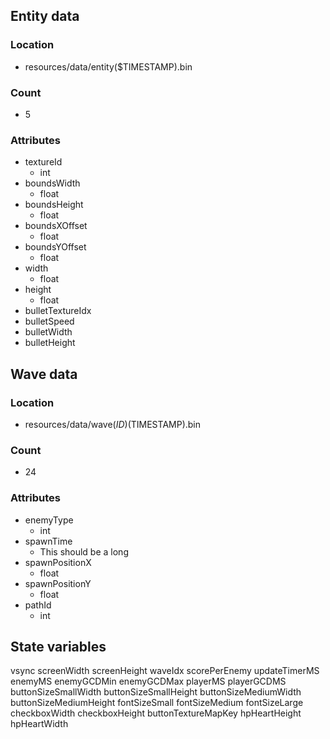 

## Entity data
### Location 
* resources/data/entity($TIMESTAMP).bin
### Count 
* 5
### Attributes
* textureId 
  * int 
* boundsWidth
  * float 
* boundsHeight
    * float 
* boundsXOffset
    * float 
* boundsYOffset
    * float 
* width
    * float 
* height 
    * float
* bulletTextureIdx
* bulletSpeed
* bulletWidth
* bulletHeight
## Wave data

### Location
* resources/data/wave($ID)($TIMESTAMP).bin
### Count
* 24
### Attributes
* enemyType 
  * int
* spawnTime
    * This should be a long
* spawnPositionX
  * float 
* spawnPositionY
  * float 
* pathId
  * int 

## State variables
vsync
screenWidth
screenHeight
waveIdx
scorePerEnemy
updateTimerMS
enemyMS
enemyGCDMin
enemyGCDMax
playerMS
playerGCDMS
buttonSizeSmallWidth
buttonSizeSmallHeight
buttonSizeMediumWidth
buttonSizeMediumHeight
fontSizeSmall
fontSizeMedium
fontSizeLarge
checkboxWidth
checkboxHeight
buttonTextureMapKey
hpHeartHeight
hpHeartWidth

